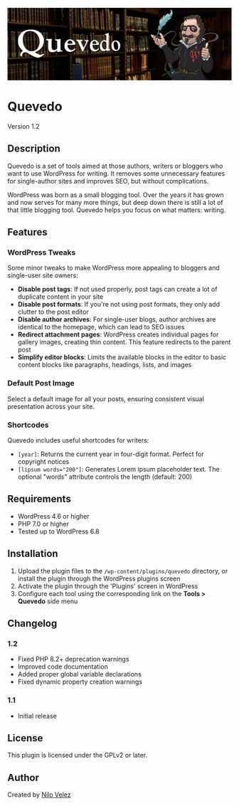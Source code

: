 ![Banner Quevedo](assets/banner-1544x500.jpg)

# Quevedo

Version 1.2

## Description

Quevedo is a set of tools aimed at those authors, writers or bloggers who want to use WordPress for writing. It removes some unnecessary features for single-author sites and improves SEO, but without complications.

WordPress was born as a small blogging tool. Over the years it has grown and now serves for many more things, but deep down there is still a lot of that little blogging tool. Quevedo helps you focus on what matters: writing.

## Features

### WordPress Tweaks
Some minor tweaks to make WordPress more appealing to bloggers and single-user site owners:

- **Disable post tags**: If not used properly, post tags can create a lot of duplicate content in your site
- **Disable post formats**: If you're not using post formats, they only add clutter to the post editor
- **Disable author archives**: For single-user blogs, author archives are identical to the homepage, which can lead to SEO issues
- **Redirect attachment pages**: WordPress creates individual pages for gallery images, creating thin content. This feature redirects to the parent post
- **Simplify editor blocks**: Limits the available blocks in the editor to basic content blocks like paragraphs, headings, lists, and images

### Default Post Image
Select a default image for all your posts, ensuring consistent visual presentation across your site.

### Shortcodes
Quevedo includes useful shortcodes for writers:

- `[year]`: Returns the current year in four-digit format. Perfect for copyright notices
- `[lipsum words="200"]`: Generates Lorem ipsum placeholder text. The optional "words" attribute controls the length (default: 200)

## Requirements

- WordPress 4.6 or higher
- PHP 7.0 or higher
- Tested up to WordPress 6.8

## Installation

1. Upload the plugin files to the `/wp-content/plugins/quevedo` directory, or install the plugin through the WordPress plugins screen
2. Activate the plugin through the 'Plugins' screen in WordPress
3. Configure each tool using the corresponding link on the **Tools > Quevedo** side menu

## Changelog

### 1.2
- Fixed PHP 8.2+ deprecation warnings
- Improved code documentation
- Added proper global variable declarations
- Fixed dynamic property creation warnings

### 1.1
- Initial release

## License

This plugin is licensed under the GPLv2 or later.

## Author

Created by [Nilo Velez](https://www.nilovelez.com)
